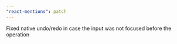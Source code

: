 ```yaml
---
"react-mentions": patch
---
```


Fixed native undo/redo in case the input was not focused before the operation
